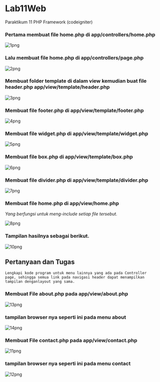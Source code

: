# Lab11Web
Paraktikum 11 PHP Framework (codeigniter)

### Pertama membuat file home.php di app/controllers/home.php

![1png](ci4/public/img/1.png)

### Lalu membuat file home.php di app/controllers/page.php

![2png](ci4/public/img/2.png)

### Membuat folder template di dalam view kemudian buat file header.php app/view/template/header.php

![3png](ci4/public/img/3.png)

### Membuat file footer.php di app/view/template/footer.php

![4png](ci4/public/img/4.png)

### Membuat file widget.php di app/view/template/widget.php

![5png](ci4/public/img/5.png)

### Membuat file box.php di app/view/template/box.php

![6png](ci4/public/img/6.png)

### Membuat file divider.php di app/view/template/divider.php

![7png](ci4/public/img/7.png)

### Membuat file home.php di app/view/home.php
*Yang berfungsi untuk meng-include setiap file tersebut.*

![8png](ci4/public/img/8.png)

### Tampilan hasilnya sebagai berikut.

![10png](ci4/public/img/10.png)

## Pertanyaan dan Tugas
`Lengkapi kode program untuk menu lainnya yang ada pada Controller page, sehingga semua link pada navigasi header dapat menampilkan tampilan denganlayout yang sama.`

### Membuat File about.php pada app/view/about.php

![13png](ci4/public/img/13.png)

### tampilan browser nya seperti ini pada menu about

![14png](ci4/public/img/14.png)

### Membuat File contact.php pada app/view/contact.php

![11png](ci4/public/img/11.png)

### tampilan browser nya seperti ini pada menu contact

![12png](ci4/public/img/12.png)